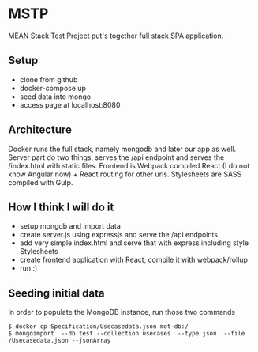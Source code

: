 MSTP
====


MEAN Stack Test Project put's together full stack SPA application.


Setup
-----

 - clone from github
 - docker-compose up
 - seed data into mongo
 - access page at localhost:8080


Architecture
------------

 Docker runs the full stack, namely mongodb and later our app as well.
 Server part do two things, serves the /api endpoint and serves the /index.html with static files.
 Frontend is Webpack compiled React (I do not know Angular now) + React routing for other urls.
 Stylesheets are SASS compiled with Gulp.


How I think I will do it
------------------------

  - setup mongdb and import data
  - create server.js using expressjs and serve the /api endpoints
  - add very simple index.html and serve that with express including style Stylesheets
  - create frontend application with React, compile it with webpack/rollup
  - run :)


Seeding initial data
--------------------

In order to populate the MongoDB instance, run those two commands

    $ docker cp Specification/Usecasedata.json mot-db:/
    $ mongoimport  --db test --collection usecases  --type json  --file /Usecasedata.json --jsonArray
